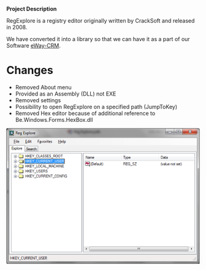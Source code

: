 **Project Description**

RegExplore is a registry editor originally written by CrackSoft and released in 2008.

We have converted it into a library so that we can have it as a part of our Software [eWay-CRM](https://www.eway-crm.com).

# Changes

* Removed About menu
* Provided as an Assembly (DLL) not EXE
* Removed settings
* Possibility to open RegExplore on a specified path (JumpToKey)
* Removed Hex editor because of additional reference to Be.Windows.Forms.HexBox.dll

![](Home_Screenshot.png)